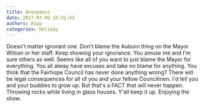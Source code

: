 ```yaml
---
title: Anonymous
date: 2017-07-06 15:31:43
authors: Ripp
categories: Holiday
---
```


 Doesn't matter ignorant one. Don't blame the Auburn thing on the Mayor Wilson or her staff. Keep showing your ignorance. You amuse me and I'm sure others as well.  Seems like all of you want to just blame the Mayor for everything. You all alway have excuses and take no blame for anything. You think that the Fairhope Council has never done anything wrong? There will be legal consequences for all of you and your fellow Councilmen. I'd tell you and your buddies to grow up. But that's a FACT that will never happen. Throwing rocks while living in glass houses. Y'all keep it up. Enjoying the show.